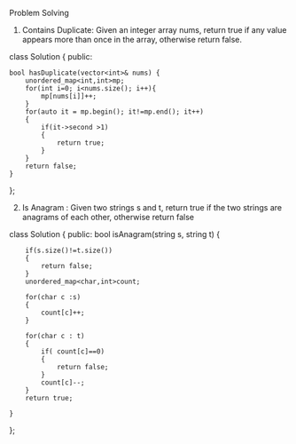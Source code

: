 

Problem Solving

1. Contains Duplicate: Given an integer array nums, return true if any value appears more than once in the array, otherwise return false.

class Solution {
public:

    bool hasDuplicate(vector<int>& nums) {
        unordered_map<int,int>mp;
        for(int i=0; i<nums.size(); i++){
            mp[nums[i]]++;
        }
        for(auto it = mp.begin(); it!=mp.end(); it++)
        {
            if(it->second >1)
            {
                return true;
            }
        }
        return false;
    }
};

2. Is Anagram : Given two strings s and t, return true if the two strings are anagrams of each other, otherwise return false

class Solution {
public:
    bool isAnagram(string s, string t) {

        if(s.size()!=t.size())
        {
            return false;
        }
        unordered_map<char,int>count;

        for(char c :s)
        {
            count[c]++;
        }
        
        for(char c : t)
        {
            if( count[c]==0)
            {
                return false;
            }
            count[c]--;
        }
        return true;
        
    }
};